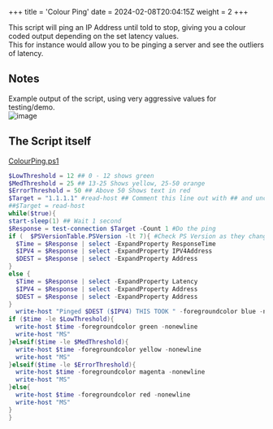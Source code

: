 +++
title = 'Colour Ping'
date = 2024-02-08T20:04:15Z
weight = 2
+++

This script will ping an IP Address until told to stop, giving you a colour coded output depending on the set latency values.  
This for instance would allow you to be pinging a server and see the outliers of latency.  

## Notes

Example output of the script, using very aggressive values for testing/demo.  
![image](../../PowerShell/tools_images/colour_ping.PNG)

## The Script itself  

[ColourPing.ps1](../../PowerShell/ColourPing.ps1)  

```powershell
$LowThreshold = 12 ## 0 - 12 shows green
$MedThreshold = 25 ## 13-25 Shows yellow, 25-50 orange
$ErrorThreshold = 50 ## Above 50 Shows text in red
$Target = "1.1.1.1" #read-host ## Comment this line out with ## and uncomment the bellow line to get it to ask you for input on each run
##$Target = read-host
while($true){
start-sleep(1) ## Wait 1 second
$Response = test-connection $Target -Count 1 #Do the ping
if (  $PSVersionTable.PSVersion -lt 7){ #Check PS Version as they change the output info for V7
  $Time = $Response | select -ExpandProperty ResponseTime
  $IPV4 = $Response | select -ExpandProperty IPV4Address
  $DEST = $Response | select -ExpandProperty Address 
}
else {
  $Time = $Response | select -ExpandProperty Latency
  $IPV4 = $Response | select -ExpandProperty Address
  $DEST = $Response | select -ExpandProperty Address 
}
  write-host "Pinged $DEST ($IPV4) THIS TOOK " -foregroundcolor blue -nonewline # Print info to console 
if ($time -le $LowThreshold){
  write-host $time -foregroundcolor green -nonewline
  write-host "MS"
}elseif($time -le $MedThreshold){
  write-host $time -foregroundcolor yellow -nonewline
  write-host "MS"
}elseif($time -le $ErrorThreshold){
  write-host $time -foregroundcolor magenta -nonewline
  write-host "MS"
}else{
  write-host $time -foregroundcolor red -nonewline
  write-host "MS"
}
}
```
